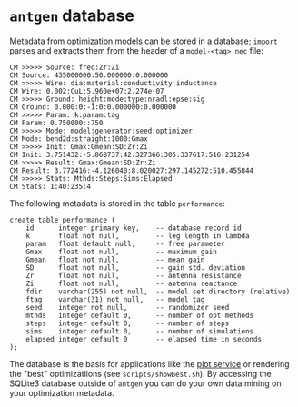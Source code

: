 # `antgen` database

Metadata from optimization models can be stored in a database; `import` parses
and extracts them from the header of a `model-<tag>.nec` file:

    CM >>>>> Source: freq:Zr:Zi
    CM Source: 435000000:50.000000:0.000000
    CM >>>>> Wire: dia:material:conductivity:inductance
    CM Wire: 0.002:CuL:5.960e+07:2.274e-07
    CM >>>>> Ground: height:mode:type:nradl:epse:sig
    CM Ground: 0.000:0:-1:0:0.000000:0.000000
    CM >>>>> Param: k:param:tag
    CM Param: 0.750000::750
    CM >>>>> Mode: model:generator:seed:optimizer
    CM Mode: bend2d:straight:1000:Gmax
    CM >>>>> Init: Gmax:Gmean:SD:Zr:Zi
    CM Init: 3.751432:-5.868737:42.327366:305.337617:516.231254
    CM >>>>> Result: Gmax:Gmean:SD:Zr:Zi
    CM Result: 3.772416:-4.126040:8.020027:297.145272:510.455844
    CM >>>>> Stats: Mthds:Steps:Sims:Elapsed
    CM Stats: 1:40:235:4

The following metadata is stored in the table `performance`:

    create table performance (
        id      integer primary key,    -- database record id
        k       float not null,         -- leg length in lambda
        param   float default null,     -- free parameter
        Gmax    float not null,         -- maximum gain
        Gmean   float not null,         -- mean gain
        SD      float not null,         -- gain std. deviation
        Zr      float not null,         -- antenna resistance
        Zi      float not null,         -- antenna reactance
        fdir    varchar(255) not null,  -- model set directory (relative)
        ftag    varchar(31) not null,   -- model tag
        seed    integer not null,       -- randomizer seed
        mthds   integer default 0,      -- number of opt methods
        steps   integer default 0,      -- number of steps
        sims    integer default 0,      -- number of simulations
        elapsed integer default 0       -- elapsed time in seconds
    );

The database is the basis for applications like the
[plot service](plotting.md) or rendering the "best" optimizatiions
(see `scripts/showBest.sh`). By accessing the SQLite3 database outside
of `antgen` you can do your own data mining on your optimization metadata.
